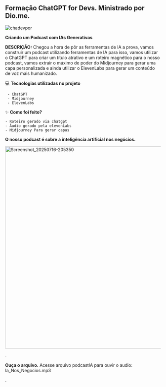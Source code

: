 ## Formação ChatGPT for Devs. Ministrado por Dio.me.

![chadevpor](https://github.com/user-attachments/assets/7fa30fc6-aab1-4258-a899-5e11f1b3179d)


**Criando um Podcast com IAs Generativas**


**DESCRIÇÃO:**
Chegou a hora de pôr as ferramentas de IA a prova, vamos construir um podcast utilizando ferramentas de IA para isso, vamos utilizar o ChatGPT para criar um título atrativo e um roteiro magnético para o nosso podcast, vamos extrair o máximo de poder do Midjourney para gerar uma capa personalizada e ainda utilizar o ElevenLabs para gerar um conteúdo de voz mais humanizado.



💻 **Tecnologias utilizadas no projeto**

     - ChatGPT
     - Midjourney
     - ElevenLabs
     


✨ **Como foi feito?**

    - Roteiro gerado via chatgpt
    - Áudio gerado pela elevenLabs
    - Midjourney Para gerar capas

    

**O nosso podcast é sobre a inteligência artificial nos negócios.**

<img width="1080" height="653" alt="Screenshot_20250716-205350" src="https://github.com/user-attachments/assets/55d234c4-5582-4ba8-8206-cb71707463a7" />


.

**Ouça o arquivo.**
Acesse arquivo podcastIA para ouvir o audio: Ia_Nos_Negocios.mp3



.




